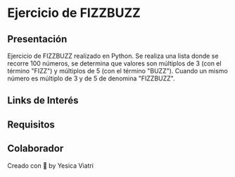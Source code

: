 # Ejercicio de FIZZBUZZ

## Presentación
Ejercicio de FIZZBUZZ realizado en Python.
Se realiza una lista donde se recorre 100 números, se determina que valores son múltiplos de 3 (con el término "FIZZ") y múltiplos de 5 (con el término "BUZZ").
Cuando un mismo número es múltiplo de 3 y de 5 de denomina "FIZZBUZZ".

## Links de Interés

## Requisitos

## Colaborador
Creado con 💜 by Yesica Viatri
